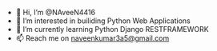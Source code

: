 - 👋 Hi, I’m @NAveeN4416
- 👀 I’m interested in builiding Python Web Applications
- 🌱 I’m currently learning Python Django RESTFRAMEWORK
- 📫 Reach me on naveenkumar3a5@gmail.com

<!---
NAveeN4416/NAveeN4416 is a ✨ special ✨ repository because its `README.md` (this file) appears on your GitHub profile.
You can click the Preview link to take a look at your changes.
--->
